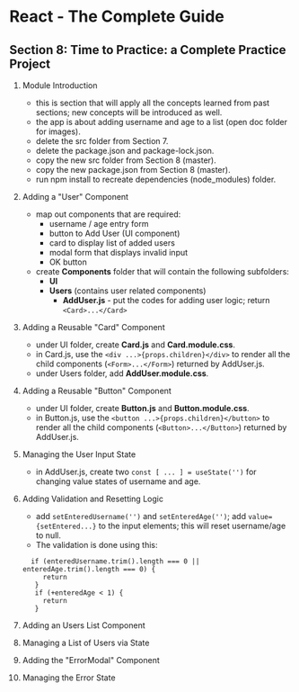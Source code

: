 # React - The Complete Guide

## Section 8: Time to Practice: a Complete Practice Project

1. Module Introduction
   - this is section that will apply all the concepts learned from past sections; new concepts will be introduced as well.
   - the app is about adding username and age to a list (open doc folder for images).
   - delete the src folder from Section 7.
   - delete the package.json and package-lock.json.
   - copy the new src folder from Section 8 (master).
   - copy the new package.json from Section 8 (master).
   - run npm install to recreate dependencies (node_modules) folder.
2. Adding a "User" Component
   - map out components that are required:
     - username / age entry form
     - button to Add User (UI component)
     - card to display list of added users
     - modal form that displays invalid input
     - OK button
   - create **Components** folder that will contain the following subfolders:
     - **UI**
     - **Users** (contains user related components)
       - **AddUser.js** - put the codes for adding user logic; return `<Card>...</Card>`
3. Adding a Reusable "Card" Component
   - under UI folder, create **Card.js** and **Card.module.css**.
   - in Card.js, use the `<div ...>{props.children}</div>` to render all the child components (`<Form>...</Form>`) returned by AddUser.js.
   - under Users folder, add **AddUser.module.css**.
4. Adding a Reusable "Button" Component
   - under UI folder, create **Button.js** and **Button.module.css**.
   - in Button.js, use the `<button ...>{props.children}</button>` to render all the child components (`<Button>...</Button>`) returned by AddUser.js.
5. Managing the User Input State
   - in AddUser.js, create two `const [ ... ] = useState('')` for changing value states of username and age.
6. Adding Validation and Resetting Logic

   - add `setEnteredUsername('')` and `setEnteredAge('')`; add `value={setEntered...}` to the input elements; this will reset username/age to null.
   - The validation is done using this:

   ```
     if (enteredUsername.trim().length === 0 || enteredAge.trim().length === 0) {
        return
      }
      if (+enteredAge < 1) {
        return
      }
   ```

7. Adding an Users List Component
8. Managing a List of Users via State
9. Adding the "ErrorModal" Component
10. Managing the Error State
